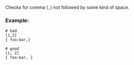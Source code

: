 Checks for comma (`,`) not followed by some kind of space.

### Example:

    # bad
    [1,2]
    { foo:bar,}

    # good
    [1, 2]
    { foo:bar, }